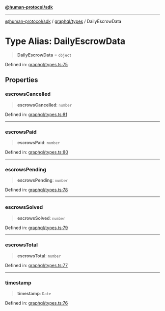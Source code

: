 [**@human-protocol/sdk**](../../../README.md)

***

[@human-protocol/sdk](../../../modules.md) / [graphql/types](../README.md) / DailyEscrowData

# Type Alias: DailyEscrowData

> **DailyEscrowData** = `object`

Defined in: [graphql/types.ts:75](https://github.com/humanprotocol/human-protocol/blob/379b646116ffe55830ec173c1cf6576fc209b99f/packages/sdk/typescript/human-protocol-sdk/src/graphql/types.ts#L75)

## Properties

### escrowsCancelled

> **escrowsCancelled**: `number`

Defined in: [graphql/types.ts:81](https://github.com/humanprotocol/human-protocol/blob/379b646116ffe55830ec173c1cf6576fc209b99f/packages/sdk/typescript/human-protocol-sdk/src/graphql/types.ts#L81)

***

### escrowsPaid

> **escrowsPaid**: `number`

Defined in: [graphql/types.ts:80](https://github.com/humanprotocol/human-protocol/blob/379b646116ffe55830ec173c1cf6576fc209b99f/packages/sdk/typescript/human-protocol-sdk/src/graphql/types.ts#L80)

***

### escrowsPending

> **escrowsPending**: `number`

Defined in: [graphql/types.ts:78](https://github.com/humanprotocol/human-protocol/blob/379b646116ffe55830ec173c1cf6576fc209b99f/packages/sdk/typescript/human-protocol-sdk/src/graphql/types.ts#L78)

***

### escrowsSolved

> **escrowsSolved**: `number`

Defined in: [graphql/types.ts:79](https://github.com/humanprotocol/human-protocol/blob/379b646116ffe55830ec173c1cf6576fc209b99f/packages/sdk/typescript/human-protocol-sdk/src/graphql/types.ts#L79)

***

### escrowsTotal

> **escrowsTotal**: `number`

Defined in: [graphql/types.ts:77](https://github.com/humanprotocol/human-protocol/blob/379b646116ffe55830ec173c1cf6576fc209b99f/packages/sdk/typescript/human-protocol-sdk/src/graphql/types.ts#L77)

***

### timestamp

> **timestamp**: `Date`

Defined in: [graphql/types.ts:76](https://github.com/humanprotocol/human-protocol/blob/379b646116ffe55830ec173c1cf6576fc209b99f/packages/sdk/typescript/human-protocol-sdk/src/graphql/types.ts#L76)
